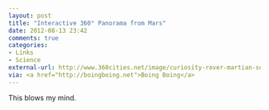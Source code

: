 ```yaml
---
layout: post
title: "Interactive 360° Panorama from Mars"
date: 2012-08-13 23:42
comments: true
categories: 
- Links
- Science
external-url: http://www.360cities.net/image/curiosity-rover-martian-solar-day-2#171.10
via: <a href="http://boingboing.net">Boing Boing</a>
---
```

This blows my mind.